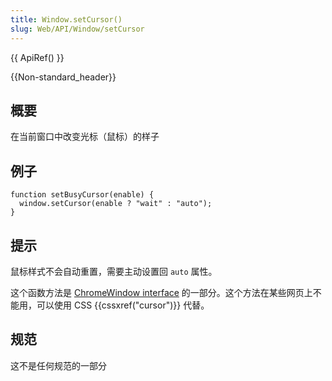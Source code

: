 ```yaml
---
title: Window.setCursor()
slug: Web/API/Window/setCursor
---
```

{{ ApiRef() }}

{{Non-standard_header}}

## 概要

在当前窗口中改变光标（鼠标）的样子

## 例子

```plain
function setBusyCursor(enable) {
  window.setCursor(enable ? "wait" : "auto");
}
```

## 提示

鼠标样式不会自动重置，需要主动设置回 `auto` 属性。

这个函数方法是 [ChromeWindow interface](/zh-CN/docs/XPCOM_Interface_Reference/nsIDOMChromeWindow) 的一部分。这个方法在某些网页上不能用，可以使用 CSS {{cssxref("cursor")}} 代替。

## 规范

这不是任何规范的一部分

